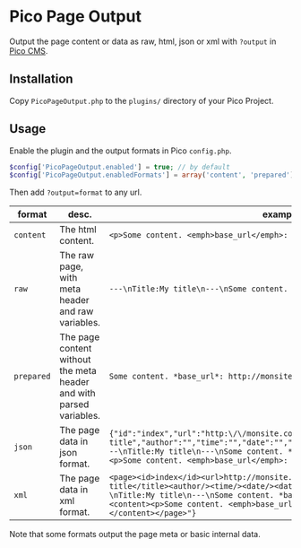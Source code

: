 # Pico Page Output

Output the page content or data as raw, html, json or xml with `?output` in [Pico CMS](http://picocms.org).

## Installation

Copy `PicoPageOutput.php` to the `plugins/` directory of your Pico Project.

## Usage

Enable the plugin and the output formats in Pico `config.php`.

```php
$config['PicoPageOutput.enabled'] = true; // by default
$config['PicoPageOutput.enabledFormats'] = array('content', 'prepared');
```

Then add `?output=format` to any url.

format|desc.|example
---|---|---
`content`|The html content.|`<p>Some content. <emph>base_url</emph>: http://monsite.com</p>`
`raw`|The raw page, with meta header and raw variables.|`---\nTitle:My title\n---\nSome content. *base_url*: %base_url%`
`prepared`|The page content without the meta header and with parsed variables.|`Some content. *base_url*: http://monsite.com`
`json`|The page data in json format.|`{"id":"index","url":"http:\/\/monsite.com\/index","title":"My title","author":"","time":"","date":"","date_formatted":"","raw_content":"---\nTitle:My title\n---\nSome content. *base_url*: %base_url%","content":"<p>Some content. <emph>base_url</emph>: http://monsite.com</p>"}`
`xml`|The page data in xml format.|`<page><id>index</id><url>http://monsite.com/index</url><title>My title</title><author/><time/><date/><date_formatted/><raw_content>---\nTitle:My title\n---\nSome content. *base_url*: %base_url%</raw_content><content><p>Some content. <emph>base_url</emph>: http://monsite.com</p></content></page>"}`

Note that some formats output the page meta or basic internal data.
